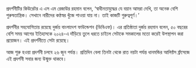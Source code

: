 প্রদর্শনীটির কিউরেটর এ এস এম রেজাউর রহমান বলেন, ‘স্বাধীনতাযুদ্ধের যে বয়ান আমরা দেখি, তা অনেক বেশি পুরুষতান্ত্রিক। সেখানে নারীদের কণ্ঠস্বর খুঁজে পাওয়া যায় না। তাই কাজটি গুরুত্বপূর্ণ।’

প্রদর্শনীর সহযোগিতায় রয়েছে দুর্জয় বাংলাদেশ ফাউন্ডেশন (ডিবিএফ)। এর প্রতিষ্ঠাতা দুর্জয় রহমান বলেন, ৫০ বছরের বেশি সময় আগের ইতিহাসকে ২০২৪-এ দাঁড়িয়ে তুলে ধরতে চাইলে সেটাকে সমকালের মতো করেই উপস্থাপন করা প্রয়োজন। এই প্রদর্শনীতে সেটা রয়েছে।

আজ শুরু হওয়া প্রদর্শনী চলবে ২৬ জুন পর্যন্ত। প্রতিদিন বেলা তিনটা থেকে রাত নয়টা পর্যন্ত ধানমন্ডির আলিয়ঁস ফ্রঁসেজে এই প্রদর্শনী সবার জন্য উন্মুক্ত থাকবে।
